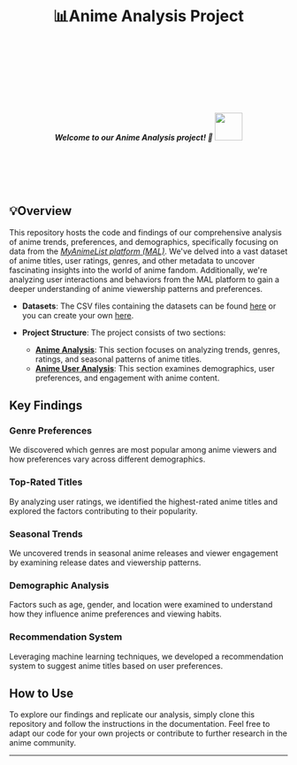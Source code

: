 
# <center> 📊Anime Analysis Project <center/>
<br><br/>
<div style="text-align: right; padding: 60px;"> 

<h5> <center> Welcome to our Anime Analysis project! 🎉 <img src='https://i.imgur.com/45u09oc.png' width=50 padding=2> <center/> </h2>
</div>


## 💡Overview

This repository hosts the code and findings of our comprehensive analysis of anime trends, preferences, and demographics, specifically focusing on data from the *[MyAnimeList platform (MAL)](https://myanimelist.net)*. We've delved into a vast dataset of anime titles, user ratings, genres, and other metadata to uncover fascinating insights into the world of anime fandom. Additionally, we're analyzing user interactions and behaviors from the MAL platform to gain a deeper understanding of anime viewership patterns and preferences.

- **Datasets**: The CSV files containing the datasets can be found [here](https://drive.google.com/drive/folders/151TpnljhWU69pJwJpHWpDe2vbcxDAPrM?usp=sharing) or you can create your own [here](https://github.com/Sajid030/anime_dataset_generator).

- **Project Structure**: The project consists of two sections:
  - **[Anime Analysis](1_Anime_Analysis)**: This section focuses on analyzing trends, genres, ratings, and seasonal patterns of anime titles.
  - **[Anime User Analysis](2_MAL_User_Analysis)**: This section examines demographics, user preferences, and engagement with anime content.

## Key Findings

### Genre Preferences

We discovered which genres are most popular among anime viewers and how preferences vary across different demographics.

### Top-Rated Titles

By analyzing user ratings, we identified the highest-rated anime titles and explored the factors contributing to their popularity.

### Seasonal Trends

We uncovered trends in seasonal anime releases and viewer engagement by examining release dates and viewership patterns.

### Demographic Analysis

Factors such as age, gender, and location were examined to understand how they influence anime preferences and viewing habits.

### Recommendation System

Leveraging machine learning techniques, we developed a recommendation system to suggest anime titles based on user preferences.

## How to Use

To explore our findings and replicate our analysis, simply clone this repository and follow the instructions in the documentation. Feel free to adapt our code for your own projects or contribute to further research in the anime community.

---
